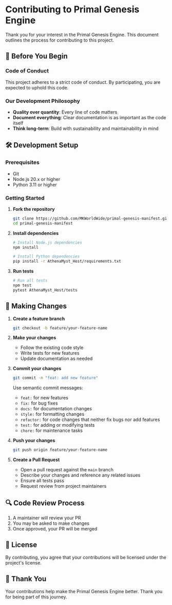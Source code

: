 # Contributing to Primal Genesis Engine

Thank you for your interest in the Primal Genesis Engine. This document outlines the process for contributing to this project.

## 🌟 Before You Begin

### Code of Conduct

This project adheres to a strict code of conduct. By participating, you are expected to uphold this code.

### Our Development Philosophy

- **Quality over quantity**: Every line of code matters
- **Document everything**: Clear documentation is as important as the code itself
- **Think long-term**: Build with sustainability and maintainability in mind

## 🛠️ Development Setup

### Prerequisites

- Git
- Node.js 20.x or higher
- Python 3.11 or higher

### Getting Started

1. **Fork the repository**
   ```bash
   git clone https://github.com/MKWorldWide/primal-genesis-manifest.git
   cd primal-genesis-manifest
   ```

2. **Install dependencies**
   ```bash
   # Install Node.js dependencies
   npm install
   
   # Install Python dependencies
   pip install -r AthenaMyst_Host/requirements.txt
   ```

3. **Run tests**
   ```bash
   # Run all tests
   npm test
   pytest AthenaMyst_Host/tests
   ```

## 📝 Making Changes

1. **Create a feature branch**
   ```bash
   git checkout -b feature/your-feature-name
   ```

2. **Make your changes**
   - Follow the existing code style
   - Write tests for new features
   - Update documentation as needed

3. **Commit your changes**
   ```bash
   git commit -m "feat: add new feature"
   ```
   
   Use semantic commit messages:
   - `feat:` for new features
   - `fix:` for bug fixes
   - `docs:` for documentation changes
   - `style:` for formatting changes
   - `refactor:` for code changes that neither fix bugs nor add features
   - `test:` for adding or modifying tests
   - `chore:` for maintenance tasks

4. **Push your changes**
   ```bash
   git push origin feature/your-feature-name
   ```

5. **Create a Pull Request**
   - Open a pull request against the `main` branch
   - Describe your changes and reference any related issues
   - Ensure all tests pass
   - Request review from project maintainers

## 🔍 Code Review Process

1. A maintainer will review your PR
2. You may be asked to make changes
3. Once approved, your PR will be merged

## 📜 License

By contributing, you agree that your contributions will be licensed under the project's license.

## 🙏 Thank You

Your contributions help make the Primal Genesis Engine better. Thank you for being part of this journey.
